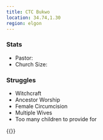 ```yaml
---
title: CTC Bukwo
location: 34.74,1.30
region: elgon
---
```


### Stats

 - Pastor: 
 - Church Size:


### Struggles

 - Witchcraft
 - Ancestor Worship
 - Female Circumcision
 - Multiple Wives
 - Too many children to provide for

{{<map tiles-url="/map/uganda.pmtiles" marker-points="34.74,1.30">}}
